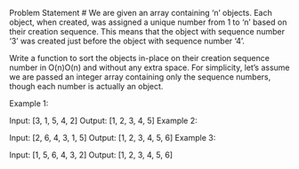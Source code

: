 Problem Statement #
We are given an array containing ‘n’ objects. Each object, when created, was assigned a unique number from 1 to ‘n’ based on their creation sequence. This means that the object with sequence number ‘3’ was created just before the object with sequence number ‘4’.

Write a function to sort the objects in-place on their creation sequence number in O(n)O(n) and without any extra space. For simplicity, let’s assume we are passed an integer array containing only the sequence numbers, though each number is actually an object.

Example 1:

Input: [3, 1, 5, 4, 2]
Output: [1, 2, 3, 4, 5]
Example 2:

Input: [2, 6, 4, 3, 1, 5]
Output: [1, 2, 3, 4, 5, 6]
Example 3:

Input: [1, 5, 6, 4, 3, 2]
Output: [1, 2, 3, 4, 5, 6]